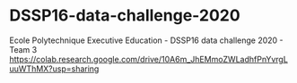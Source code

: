 # DSSP16-data-challenge-2020
Ecole Polytechnique Executive Education - DSSP16 data challenge 2020 - Team 3
https://colab.research.google.com/drive/10A6m_JhEMmoZWLadhfPnYvrgLuuWThMX?usp=sharing
